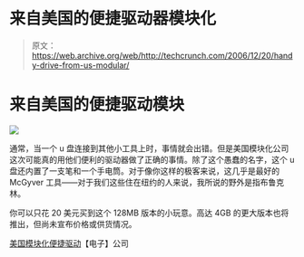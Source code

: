 # 来自美国的便捷驱动器模块化

> 原文：<https://web.archive.org/web/http://techcrunch.com/2006/12/20/handy-drive-from-us-modular/>

# 来自美国的便捷驱动模块

![](img/8c89953e887a07a5fd45c2b828032f7a.png)

通常，当一个 u 盘连接到其他小工具上时，事情就会出错。但是美国模块化公司这次可能真的用他们便利的驱动器做了正确的事情。除了这个愚蠢的名字，这个 u 盘还内置了一支笔和一个手电筒。对于像你这样的极客来说，这几乎是最好的 McGyver 工具——对于我们这些住在纽约的人来说，我所说的野外是指布鲁克林。

你可以只花 20 美元买到这个 128MB 版本的小玩意。高达 4GB 的更大版本也将推出，但尚未宣布价格或供货情况。

[美国模块化便捷驱动](https://web.archive.org/web/20130627200730/http://www.electronista.com/articles/06/12/19/us.modular.handy.drive/)【电子】公司